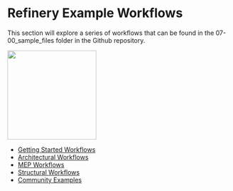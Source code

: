 # Refinery Example Workflows

This section will explore a series of workflows that can be found in the 07-00_sample_files folder in the Github repository.

<img src="../../.gitbook/assets/sample/sample.png" style="width:200px;"/>

* [Getting Started Workflows](04-01_getting-started-workflows/README.md) 
* [Architectural Workflows](04-02_architectural-workflows/README.md)
* [MEP Workflows](04-03_mep-workflows/README.md) 
* [Structural Workflows](04-02_structural-workflows/README.md)
* [Community Examples](04-05_community-examples.md)